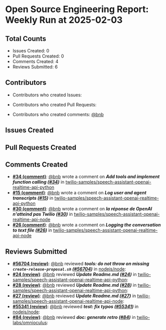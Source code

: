 # Open Source Engineering Report: Weekly Run at 2025-02-03

## Total Counts

* Issues Created: 0
* Pull Requests Created: 0
* Comments Created: 4
* Reviews Submitted: 6

## Contributors

* Contributors who created Issues: 

* Contributors who created Pull Requests: 

* Contributors who created comments: [@bnb](https://github.com/bnb)

## Issues Created



## Pull Requests Created



## Comments Created

* **[#34 (comment)](https://github.com/twilio-samples/speech-assistant-openai-realtime-api-python/pull/34#issuecomment-2593733026)**: [@bnb](https://github.com/bnb) wrote a comment on _**Add tools and implement function calling ([#34](https://github.com/twilio-samples/speech-assistant-openai-realtime-api-python/pull/34))**_ in [twilio-samples/speech-assistant-openai-realtime-api-python](https://github.com/twilio-samples/speech-assistant-openai-realtime-api-python)
* **[#15 (comment)](https://github.com/twilio-samples/speech-assistant-openai-realtime-api-python/pull/15#issuecomment-2593727228)**: [@bnb](https://github.com/bnb) wrote a comment on _**Log user and agent transcripts ([#15](https://github.com/twilio-samples/speech-assistant-openai-realtime-api-python/pull/15))**_ in [twilio-samples/speech-assistant-openai-realtime-api-python](https://github.com/twilio-samples/speech-assistant-openai-realtime-api-python)
* **[#30 (comment)](https://github.com/twilio-samples/speech-assistant-openai-realtime-api-node/issues/30#issuecomment-2593711572)**: [@bnb](https://github.com/bnb) wrote a comment on _**la réponse de OpenAI n'atteind pas Twilio ([#30](https://github.com/twilio-samples/speech-assistant-openai-realtime-api-node/issues/30))**_ in [twilio-samples/speech-assistant-openai-realtime-api-node](https://github.com/twilio-samples/speech-assistant-openai-realtime-api-node)
* **[#26 (comment)](https://github.com/twilio-samples/speech-assistant-openai-realtime-api-node/issues/26#issuecomment-2593709631)**: [@bnb](https://github.com/bnb) wrote a comment on _**Logging the conversation to text file ([#26](https://github.com/twilio-samples/speech-assistant-openai-realtime-api-node/issues/26))**_ in [twilio-samples/speech-assistant-openai-realtime-api-node](https://github.com/twilio-samples/speech-assistant-openai-realtime-api-node)

## Reviews Submitted

* **[#56704 (review)](https://github.com/nodejs/node/pull/56704#pullrequestreview-2567838324)**: [@bnb](https://github.com/bnb) reviewed _**tools: do not throw on missing `create-release-proposal.sh` ([#56704](https://github.com/nodejs/node/pull/56704))**_ in [nodejs/node](https://github.com/nodejs/node): 
* **[#24 (review)](https://github.com/twilio-samples/speech-assistant-openai-realtime-api-python/pull/24#pullrequestreview-2553672828)**: [@bnb](https://github.com/bnb) reviewed _**Update Readme.md ([#24](https://github.com/twilio-samples/speech-assistant-openai-realtime-api-python/pull/24))**_ in [twilio-samples/speech-assistant-openai-realtime-api-python](https://github.com/twilio-samples/speech-assistant-openai-realtime-api-python): 
* **[#28 (review)](https://github.com/twilio-samples/speech-assistant-openai-realtime-api-python/pull/28#pullrequestreview-2553659576)**: [@bnb](https://github.com/bnb) reviewed _**Update Readme.md ([#28](https://github.com/twilio-samples/speech-assistant-openai-realtime-api-python/pull/28))**_ in [twilio-samples/speech-assistant-openai-realtime-api-python](https://github.com/twilio-samples/speech-assistant-openai-realtime-api-python): 
* **[#27 (review)](https://github.com/twilio-samples/speech-assistant-openai-realtime-api-node/pull/27#pullrequestreview-2553633970)**: [@bnb](https://github.com/bnb) reviewed _**Update Readme.md ([#27](https://github.com/twilio-samples/speech-assistant-openai-realtime-api-node/pull/27))**_ in [twilio-samples/speech-assistant-openai-realtime-api-node](https://github.com/twilio-samples/speech-assistant-openai-realtime-api-node): 
* **[#55341 (review)](https://github.com/nodejs/node/pull/55341#pullrequestreview-2550392704)**: [@bnb](https://github.com/bnb) reviewed _**test: fix typos ([#55341](https://github.com/nodejs/node/pull/55341))**_ in [nodejs/node](https://github.com/nodejs/node): 
* **[#84 (review)](https://github.com/twilio-labs/omnioculus/pull/84#pullrequestreview-2547897128)**: [@bnb](https://github.com/bnb) reviewed _**doc: generate retro ([#84](https://github.com/twilio-labs/omnioculus/pull/84))**_ in [twilio-labs/omnioculus](https://github.com/twilio-labs/omnioculus): 